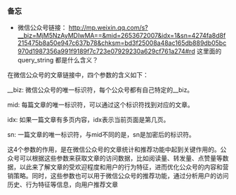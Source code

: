 ### 备忘

- 微信公众号链接： http://mp.weixin.qq.com/s?__biz=MjM5NzAyMDIwMA==&mid=2653672007&idx=1&sn=4274fa8d8f215475b8a50e947c637b78&chksm=bd3f25008a48ac165db889db05bc970d1987356a991f9189f7c723e07929230a629cf761a274#rd 这里面的query_string 都是什么含义？

在微信公众号的文章链接中，四个参数的含义如下：


__biz: 微信公众号的唯一标识符，每个公众号都有自己特定的__biz。

mid: 每篇文章的唯一标识符，可以通过这个标识符找到对应的文章。

idx: 如果一篇文章有多页内容，idx表示当前页面是第几页。

sn: 一篇文章的唯一标识符，与mid不同的是，sn是加密后的标识符。

这4个参数的作用，是在微信公众号的文章统计和推荐功能中起到关键作用的。公众号可以根据这些参数来获取文章的访问数据，比如阅读量、转发量、点赞量等数据，以此来了解文章的受欢迎程度和用户的行为特征，进而优化公众号的内容和营销策略。同时，这些参数也可以用于微信公众号的推荐功能，通过分析用户的访问历史、行为特征等信息，向用户推荐文章